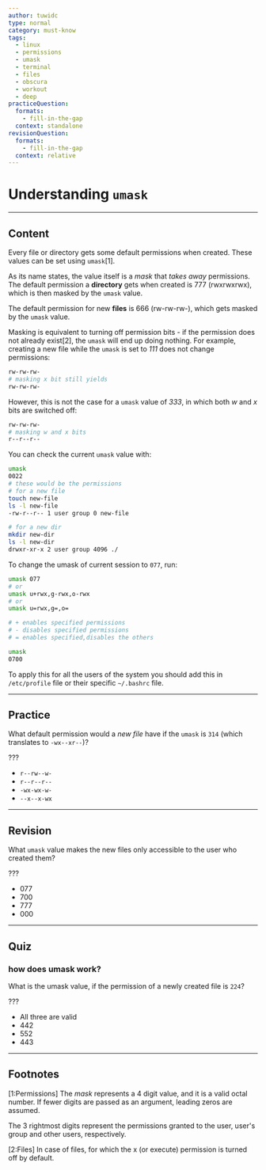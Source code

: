 ```yaml
---
author: tuwidc
type: normal
category: must-know
tags:
  - linux
  - permissions
  - umask
  - terminal
  - files
  - obscura
  - workout
  - deep
practiceQuestion:
  formats:
    - fill-in-the-gap
  context: standalone
revisionQuestion:
  formats:
    - fill-in-the-gap
  context: relative
---
```


# Understanding `umask`

---

## Content

Every file or directory gets some default permissions when created. These values can be set using `umask`[1].

As its name states, the value itself is a _mask_ that _takes away_ permissions. The default permission a **directory** gets when created is 777 (rwxrwxrwx), which is then masked by the `umask` value.

The default permission for new **files** is 666 (rw-rw-rw-), which gets masked by the `umask` value.

Masking is equivalent to turning off permission bits - if the permission does not already exist[2], the `umask` will end up doing nothing. For example, creating a new file while the `umask` is set to _111_ does not change permissions:

```bash
rw-rw-rw-
# masking x bit still yields
rw-rw-rw-
```

However, this is not the case for a `umask` value of _333_, in which both _w_ and _x_ bits are switched off:

```bash
rw-rw-rw-
# masking w and x bits
r--r--r--
```

You can check the current `umask` value with:

```bash
umask
0022
# these would be the permissions
# for a new file
touch new-file
ls -l new-file
-rw-r--r-- 1 user group 0 new-file

# for a new dir
mkdir new-dir
ls -l new-dir
drwxr-xr-x 2 user group 4096 ./
```

To change the umask of current session to `077`, run:

```bash
umask 077
# or
umask u+rwx,g-rwx,o-rwx
# or
umask u=rwx,g=,o=

# + enables specified permissions
# - disables specified permissions
# = enables specified,disables the others

umask
0700
```

To apply this for all the users of the system you should add this in `/etc/profile` file or their specific `~/.bashrc` file.

---

## Practice

What default permission would a _new file_ have if the `umask` is `314` (which translates to `-wx--xr--`)?

???

- `r--rw--w-`
- `r--r--r--`
- `-wx-wx-w-`
- `--x--x-wx`

---

## Revision

What `umask` value makes the new files only accessible to the user who created them?

???

- 077
- 700
- 777
- 000

---

## Quiz

### how does umask work?

What is the umask value, if the permission of a newly created file is `224`?

???

- All three are valid
- 442
- 552
- 443

---

## Footnotes

[1:Permissions]
The _mask_ represents a 4 digit value, and it is a valid octal number. If fewer digits are passed as an argument, leading zeros are assumed.

The 3 rightmost digits represent the permissions granted to the user, user's group and other users, respectively.

[2:Files]
In case of files, for which the x (or execute) permission is turned off by default.
